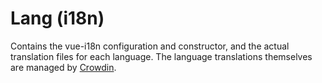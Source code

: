 # Lang (i18n)

Contains the vue-i18n configuration and constructor, and the actual translation files for each language. The language translations themselves are managed by [Crowdin](https://locales.directus.io).
